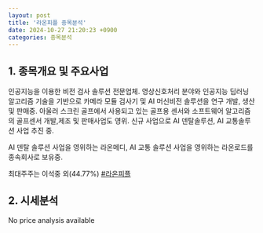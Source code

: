```yaml
---
layout: post
title: '라온피플 종목분석'
date: 2024-10-27 21:20:23 +0900
categories: 종목분석
---
```


## 1. 종목개요 및 주요사업

인공지능을 이용한 비전 검사 솔루션 전문업체. 영상신호처리 분야와 인공지능 딥러닝 알고리즘 기술을 기반으로 카메라 모듈 검사기 및 AI 머신비전 솔루션을 연구 개발, 생산 및 판매중. 아울러 스크린 골프에서 사용되고 있는 골프용 센서와 소프트웨어 알고리즘의 골프센서 개발,제조 및 판매사업도 영위. 신규 사업으로 AI 덴탈솔루션, AI 교통솔루션 사업 추진 중. 

AI 덴탈 솔루션 사업을 영위하는 라온메디, AI 교통 솔루션 사업을 영위하는 라온로드를 종속회사로 보유중.

최대주주는 이석중 외(44.77%)
[#라온피플](#)

## 2. 시세분석

No price analysis available
